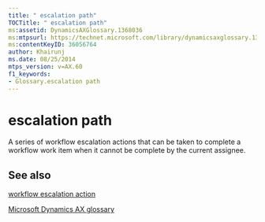 ```yaml
---
title: " escalation path"
TOCTitle: " escalation path"
ms:assetid: DynamicsAXGlossary.1368036
ms:mtpsurl: https://technet.microsoft.com/library/dynamicsaxglossary.1368036(v=AX.60)
ms:contentKeyID: 36056764
author: Khairunj
ms.date: 08/25/2014
mtps_version: v=AX.60
f1_keywords:
- Glossary.escalation path
---
```


# escalation path

A series of workflow escalation actions that can be taken to complete a workflow work item when it cannot be complete by the current assignee.

## See also

[workflow escalation action](workflow-escalation-action.md)

[Microsoft Dynamics AX glossary](glossary/microsoft-dynamics-ax-glossary.md)

  


